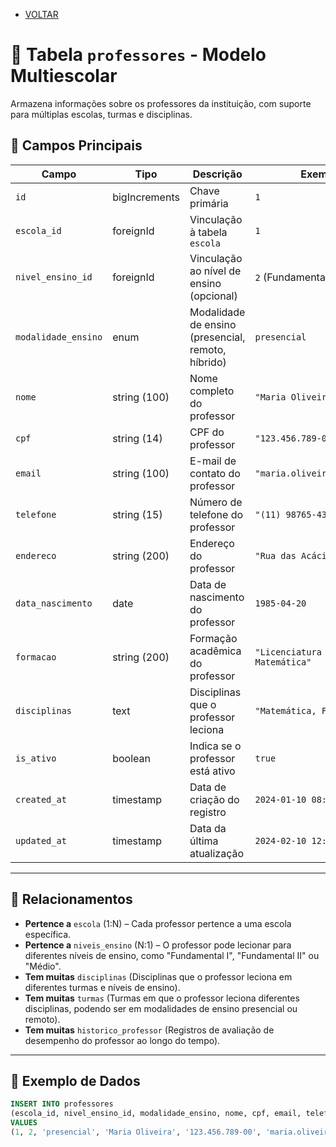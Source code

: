 - [VOLTAR](../projeto.md)  
# 📅 Tabela `professores` - Modelo Multiescolar

Armazena informações sobre os professores da instituição, com suporte para múltiplas escolas, turmas e disciplinas.

## 📌 Campos Principais

| Campo               | Tipo         | Descrição                                | Exemplo               | Obrigatório? |
|---------------------|--------------|------------------------------------------|-----------------------|--------------|
| `id`                | bigIncrements | Chave primária                          | `1`                   | ✅           |
| `escola_id`         | foreignId    | Vinculação à tabela `escola`             | `1`                   | ✅           |
| `nivel_ensino_id`   | foreignId    | Vinculação ao nível de ensino (opcional) | `2` (Fundamental I)   | ✅           |
| `modalidade_ensino` | enum         | Modalidade de ensino (presencial, remoto, híbrido) | `presencial` | ✅           |
| `nome`              | string (100)  | Nome completo do professor               | `"Maria Oliveira"`    | ✅           |
| `cpf`               | string (14)   | CPF do professor                         | `"123.456.789-00"`    | ✅           |
| `email`             | string (100)  | E-mail de contato do professor           | `"maria.oliveira@email.com"` | ✅       |
| `telefone`          | string (15)   | Número de telefone do professor          | `"(11) 98765-4321"`   | ❌           |
| `endereco`          | string (200)  | Endereço do professor                    | `"Rua das Acácias, 456"` | ❌         |
| `data_nascimento`   | date          | Data de nascimento do professor          | `1985-04-20`          | ✅           |
| `formacao`          | string (200)  | Formação acadêmica do professor          | `"Licenciatura em Matemática"` | ✅    |
| `disciplinas`       | text          | Disciplinas que o professor leciona      | `"Matemática, Física"` | ✅           |
| `is_ativo`          | boolean       | Indica se o professor está ativo         | `true`                | ✅           |
| `created_at`        | timestamp     | Data de criação do registro              | `2024-01-10 08:00:00` | ✅           |
| `updated_at`        | timestamp     | Data da última atualização               | `2024-02-10 12:30:00` | ✅           |

---

## 🔗 Relacionamentos

- **Pertence a** `escola` (1:N) – Cada professor pertence a uma escola específica.
- **Pertence a** `niveis_ensino` (N:1) – O professor pode lecionar para diferentes níveis de ensino, como "Fundamental I", "Fundamental II" ou "Médio".
- **Tem muitas** `disciplinas` (Disciplinas que o professor leciona em diferentes turmas e níveis de ensino).
- **Tem muitas** `turmas` (Turmas em que o professor leciona diferentes disciplinas, podendo ser em modalidades de ensino presencial ou remoto).
- **Tem muitas** `historico_professor` (Registros de avaliação de desempenho do professor ao longo do tempo).

---

## 📝 Exemplo de Dados

```sql
INSERT INTO professores 
(escola_id, nivel_ensino_id, modalidade_ensino, nome, cpf, email, telefone, endereco, data_nascimento, formacao, disciplinas, is_ativo) 
VALUES 
(1, 2, 'presencial', 'Maria Oliveira', '123.456.789-00', 'maria.oliveira@email.com', '(11) 98765-4321', 'Rua das Acácias, 456', '1985-04-20', 'Licenciatura em Matemática', 'Matemática, Física', true);
